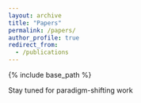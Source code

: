 ```yaml
---
layout: archive
title: "Papers"
permalink: /papers/
author_profile: true
redirect_from:
  - /publications
---
```


{% include base_path %}

Stay tuned for paradigm-shifting work